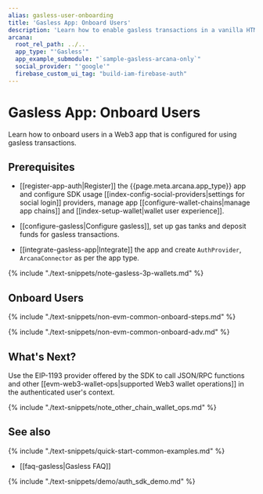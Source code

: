 ```yaml
---
alias: gasless-user-onboarding
title: 'Gasless App: Onboard Users'
description: 'Learn how to enable gasless transactions in a vanilla HTML/CSS/JS app that integrates with the Arcana Auth SDK and uses plug-and-play feature to onboard users.'
arcana:
  root_rel_path: ../..
  app_type: "'Gasless'"
  app_example_submodule: "`sample-gasless-arcana-only`"
  social_provider: "'google'"
  firebase_custom_ui_tag: "build-iam-firebase-auth"
---
```


# Gasless App: Onboard Users

Learn how to onboard users in a Web3 app that is configured for using gasless transactions.

## Prerequisites

* [[register-app-auth|Register]] the {{page.meta.arcana.app_type}} app and configure SDK usage [[index-config-social-providers|settings for social login]] providers, manage app [[configure-wallet-chains|manage app chains]] and [[index-setup-wallet|wallet user experience]].

* [[configure-gasless|Configure gasless]], set up gas tanks and deposit funds for gasless transactions.

* [[integrate-gasless-app|Integrate]] the app and create `AuthProvider`, `ArcanaConnector` as per the app type.

{% include "./text-snippets/note-gasless-3p-wallets.md" %}

## Onboard Users

{% include "./text-snippets/non-evm-common-onboard-steps.md" %}

{% include "./text-snippets/non-evm-common-onboard-adv.md" %}

## What's Next?

Use the EIP-1193 provider offered by the SDK to call JSON/RPC functions and other [[evm-web3-wallet-ops|supported Web3 wallet operations]] in the authenticated user's context.

{% include "./text-snippets/note_other_chain_wallet_ops.md" %}

## See also

{% include "./text-snippets/quick-start-common-examples.md" %}

* [[faq-gasless|Gasless FAQ]]

{% include "./text-snippets/demo/auth_sdk_demo.md" %}